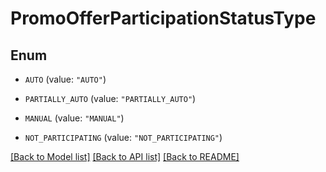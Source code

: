# PromoOfferParticipationStatusType

## Enum


* `AUTO` (value: `"AUTO"`)

* `PARTIALLY_AUTO` (value: `"PARTIALLY_AUTO"`)

* `MANUAL` (value: `"MANUAL"`)

* `NOT_PARTICIPATING` (value: `"NOT_PARTICIPATING"`)


[[Back to Model list]](../README.md#documentation-for-models) [[Back to API list]](../README.md#documentation-for-api-endpoints) [[Back to README]](../README.md)



